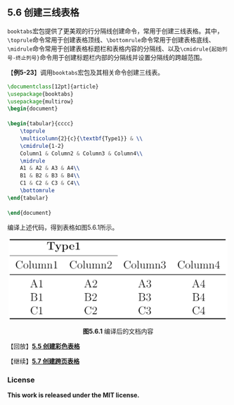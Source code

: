 ## 5.6 创建三线表格

`booktabs`宏包提供了更美观的行分隔线创建命令，常用于创建三线表格。其中，`\toprule`命令常用于创建表格顶线、`\bottomrule`命令常用于创建表格底线、`\midrule`命令常用于创建表格标题栏和表格内容的分隔线、以及`\cmidrule{起始列号-终止列号}`命令用于创建标题栏内部的分隔线并设置分隔线的跨越范围。

【**例5-23**】调用`booktabs`宏包及其相关命令创建三线表。

```tex
\documentclass[12pt]{article}
\usepackage{booktabs}
\usepackage{multirow}
\begin{document}

\begin{tabular}{cccc}
    \toprule
    \multicolumn{2}{c}{\textbf{Type1}} & \\
    \cmidrule{1-2}
    Column1 & Column2 & Column3 & Column4\\
    \midrule
    A1 & A2 & A3 & A4\\
    B1 & B2 & B3 & B4\\
    C1 & C2 & C3 & C4\\
    \bottomrule
\end{tabular}

\end{document}
```

编译上述代码，得到表格如图5.6.1所示。
<p align="center">
<img align="middle" src="graphics/eg5_18.png" width="500" />
</p>

<center><b>图5.6.1</b> 编译后的文档内容</center>



【回放】[**5.5 创建彩色表格**](https://nbviewer.jupyter.org/github/xinychen/latex-cookbook/blob/main/chapter-5/section5.ipynb)

【继续】[**5.7 创建跨页表格**](https://nbviewer.jupyter.org/github/xinychen/latex-cookbook/blob/main/chapter-5/section7.ipynb)

### License

<div class="alert alert-block alert-danger">
<b>This work is released under the MIT license.</b>
</div>
